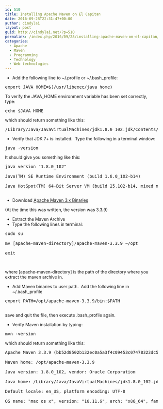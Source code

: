```yaml
---
id: 510
title: Installing Apache Maven on El Capitan
date: 2016-09-28T22:31:47+00:00
author: cindylai
layout: post
guid: http://cindylai.net/?p=510
permalink: /index.php/2016/09/28/installing-apache-maven-on-el-capitan/
categories:
  - Apache
  - Maven
  - Programming
  - Technology
  - Web technologies
---
```

  * Add the following line to ~/.profile or ~/.bash_profile:

<pre class="brush: plain; title: ; notranslate" title="">export JAVA_HOME=$(/usr/libexec/java_home)</pre>

To verify the JAVA_HOME environment variable has been set correctly, type:

<pre class="brush: plain; title: ; notranslate" title="">echo $JAVA_HOME</pre>

which should return something like this:

<pre class="brush: plain; title: ; notranslate" title="">/Library/Java/JavaVirtualMachines/jdk1.8.0_102.jdk/Contents/Home</pre>

  * Verify that JDK 7+ is installed.  Type the following in a terminal window:

<pre class="brush: plain; title: ; notranslate" title="">java -version</pre>

It should give you something like this:

<pre class="brush: plain; title: ; notranslate" title="">java version "1.8.0_102"

Java(TM) SE Runtime Environment (build 1.8.0_102-b14)

Java HotSpot(TM) 64-Bit Server VM (build 25.102-b14, mixed mode)

</pre>

  * Download [Apache Maven 3.x Binaries](http://maven.apache.org/download.cgi)

(At the time this was written, the version was 3.3.9)

  * Extract the Maven Archive
  * Type the following lines in terminal:

<pre class="brush: plain; title: ; notranslate" title="">sudo su

mv [apache-maven-directory]/apache-maven-3.3.9 ~/opt

exit
</pre>

&nbsp;

where [apache-maven-directory] is the path of the directory where you extract the maven archive in.

  * Add Maven binaries to user path.  Add the following line in ~/.bash_profile

<pre class="brush: plain; title: ; notranslate" title="">export PATH=/opt/apache-maven-3.3.9/bin:$PATH

</pre>

save and quit the file, then execute .bash_profile again.

  * Verify Maven installation by typing:

<pre class="brush: plain; title: ; notranslate" title="">mvn -version</pre>

which should return something like this:

<pre class="brush: plain; title: ; notranslate" title="">Apache Maven 3.3.9 (bb52d8502b132ec0a5a3f4c09453c07478323dc5; 2015-11-10T08:41:47-08:00)

Maven home: /opt/apache-maven-3.3.9

Java version: 1.8.0_102, vendor: Oracle Corporation

Java home: /Library/Java/JavaVirtualMachines/jdk1.8.0_102.jdk/Contents/Home/jre

Default locale: en_US, platform encoding: UTF-8

OS name: "mac os x", version: "10.11.6", arch: "x86_64", family: "mac"

</pre>